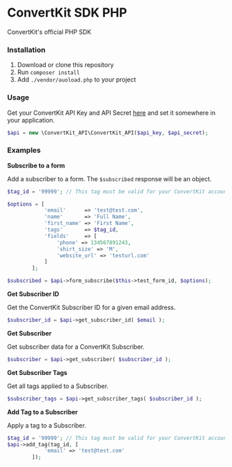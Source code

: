 # ConvertKit SDK PHP
ConvertKit's official PHP SDK

### Installation

1. Download or clone this repository
2. Run `composer install`
3. Add `./vendor/auoload.php` to your project

### Usage

Get your ConvertKit API Key and API Secret [here](https://app.convertkit.com/account/edit) and set it somewhere in your application.

```php
$api = new \ConvertKit_API\ConvertKit_API($api_key, $api_secret);
```

### Examples

**Subscribe to a form**

Add a subscriber to a form. The `$subscribed` response will be an object.

```php
$tag_id = '99999'; // This tag must be valid for your ConvertKit account.

$options = [
			'email'      => 'test@test.com',
			'name'       => 'Full Name',
			'first_name' => 'First Name',
			'tags'       => $tag_id,
			'fields'     => [
				'phone' => 134567891243,
				'shirt_size' => 'M',
				'website_url' => 'testurl.com'
			]
		];

$subscribed = $api->form_subscribe($this->test_form_id, $options);
```

**Get Subscriber ID**

Get the ConvertKit Subscriber ID for a given email address.

```php
$subscriber_id = $api->get_subscriber_id( $email );
```

**Get Subscriber**

Get subscriber data for a ConvertKit Subscriber.

```php
$subscriber = $api->get_subscriber( $subscriber_id );
```

**Get Subscriber Tags**

Get all tags applied to a Subscriber.

```php
$subscriber_tags = $api->get_subscriber_tags( $subscriber_id );
```

**Add Tag to a Subscriber**

Apply a tag to a Subscriber.

```php
$tag_id = '99999'; // This tag must be valid for your ConvertKit account.
$api->add_tag(tag_id, [
			'email' => 'test@test.com'
		]);
```


